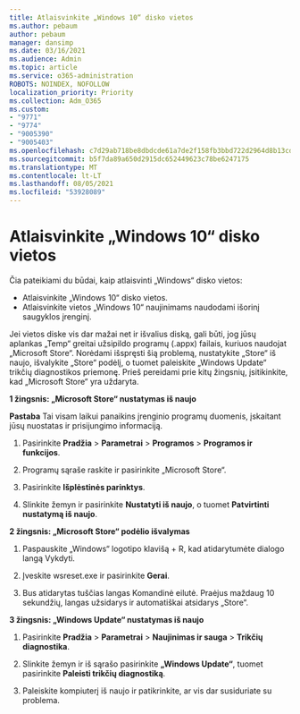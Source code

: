 ```yaml
---
title: Atlaisvinkite „Windows 10“ disko vietos
ms.author: pebaum
author: pebaum
manager: dansimp
ms.date: 03/16/2021
ms.audience: Admin
ms.topic: article
ms.service: o365-administration
ROBOTS: NOINDEX, NOFOLLOW
localization_priority: Priority
ms.collection: Adm_O365
ms.custom:
- "9771"
- "9774"
- "9005390"
- "9005403"
ms.openlocfilehash: c7d29ab718be8dbdcde61a7de2f158fb3bbd722d2964d8b13cde9936dd1e5ee1
ms.sourcegitcommit: b5f7da89a650d2915dc652449623c78be6247175
ms.translationtype: MT
ms.contentlocale: lt-LT
ms.lasthandoff: 08/05/2021
ms.locfileid: "53928089"
---
```

# <a name="free-up-drive-space-in-windows-10"></a>Atlaisvinkite „Windows 10“ disko vietos

Čia pateikiami du būdai, kaip atlaisvinti „Windows“ disko vietos:

- Atlaisvinkite „Windows 10“ disko vietos.
- Atlaisvinkite vietos „Windows 10“ naujinimams naudodami išorinį saugyklos įrenginį.

Jei vietos diske vis dar mažai net ir išvalius diską, gali būti, jog jūsų aplankas „Temp“ greitai užsipildo programų (.appx) failais, kuriuos naudojat „Microsoft Store“. Norėdami išspręsti šią problemą, nustatykite „Store“ iš naujo, išvalykite „Store“ podėlį, o tuomet paleiskite „Windows Update“ trikčių diagnostikos priemonę. Prieš pereidami prie kitų žingsnių, įsitikinkite, kad „Microsoft Store“ yra uždaryta.

**1 žingsnis: „Microsoft Store“ nustatymas iš naujo**

**Pastaba** Tai visam laikui panaikins įrenginio programų duomenis, įskaitant jūsų nuostatas ir prisijungimo informaciją.

1. Pasirinkite **Pradžia** > **Parametrai** > **Programos** > **Programos ir funkcijos**.

1. Programų sąraše raskite ir pasirinkite „Microsoft Store“.

1. Pasirinkite **Išplėstinės parinktys**.

1. Slinkite žemyn ir pasirinkite **Nustatyti iš naujo**, o tuomet **Patvirtinti nustatymą iš naujo**.

**2 žingsnis: „Microsoft Store“ podėlio išvalymas**

1. Paspauskite „Windows“ logotipo klavišą + R, kad atidarytumėte dialogo langą Vykdyti.

1. Įveskite wsreset.exe ir pasirinkite **Gerai**.

1. Bus atidarytas tuščias langas Komandinė eilutė. Praėjus maždaug 10 sekundžių, langas užsidarys ir automatiškai atsidarys „Store“.

**3 žingsnis: „Windows Update“ nustatymas iš naujo**

1. Pasirinkite **Pradžia** > **Parametrai** > **Naujinimas ir sauga** > **Trikčių diagnostika**.

1. Slinkite žemyn ir iš sąrašo pasirinkite **„Windows Update“**, tuomet pasirinkite **Paleisti trikčių diagnostiką**.

1. Paleiskite kompiuterį iš naujo ir patikrinkite, ar vis dar susiduriate su problema.

